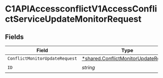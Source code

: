# C1APIAccessconflictV1AccessConflictServiceUpdateMonitorRequest


## Fields

| Field                                                                                              | Type                                                                                               | Required                                                                                           | Description                                                                                        |
| -------------------------------------------------------------------------------------------------- | -------------------------------------------------------------------------------------------------- | -------------------------------------------------------------------------------------------------- | -------------------------------------------------------------------------------------------------- |
| `ConflictMonitorUpdateRequest`                                                                     | [*shared.ConflictMonitorUpdateRequest](../../../pkg/models/shared/conflictmonitorupdaterequest.md) | :heavy_minus_sign:                                                                                 | N/A                                                                                                |
| `ID`                                                                                               | *string*                                                                                           | :heavy_check_mark:                                                                                 | N/A                                                                                                |